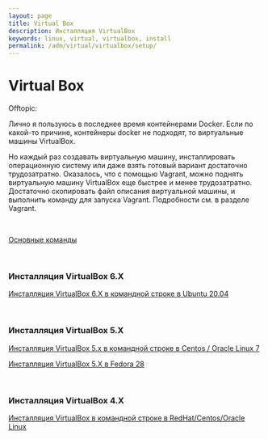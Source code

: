 ```yaml
---
layout: page
title: Virtual Box
description: Инсталляция VirtualBox
keywords: linux, virtual, virtualbox, install
permalink: /adm/virtual/virtualbox/setup/
---
```


# Virtual Box

Offtopic:

Лично я пользуюсь в последнее время контейнерами Docker. Если по какой-то причине, контейнеры docker не подходят, то виртуальные машины VirtualBox.

Но каждый раз создавать виртуальную машину, инсталлировать операционную систему или даже взять готовый вариант достаточно трудозатратно. Оказалось, что с помощью Vagrant, можно поднять виртуальную машину VirtualBox еще быстрее и менее трудозатратно. Достаточно скопировать файл описания виртуальной машины, и выполнить команду для запуска Vagrant. Подробности см. в разделе Vagrant.

<br/>

[Основные команды](/adm/virtual/virtualbox/commands/)

<br/>

### Инсталляция VirtualBox 6.X

[Инсталляция VirtualBox 6.X в командной строке в Ubuntu 20.04](/adm/virtual/virtualbox/setup/ubuntu/)

<br/>

### Инсталляция VirtualBox 5.X

[Инсталляция VirtualBox 5.x в командной строке в Centos / Oracle Linux 7](/adm/virtual/virtualbox/setup/centos/7/)

[Инсталляция VirtualBox 5.X в Fedora 28](/adm/virtual/virtualbox/setup/fedora/)

<br/>

### Инсталляция VirtualBox 4.X

[Инсталляция VirtualBox в командной строке в RedHat/Centos/Oracle Linux](/adm/virtual/virtualbox/setup/centos/6/)
